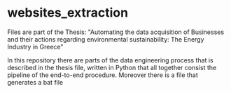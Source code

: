 # websites_extraction
Files are part of the Thesis:
"Automating the data acquisition of Businesses and their actions regarding environmental sustainability: The Energy Industry in Greece"

In this repository there are parts of the data engineering process that is described in the thesis file, written in Python that all together consist the pipeline of the end-to-end procedure. Moreover there is a file that generates a bat file


